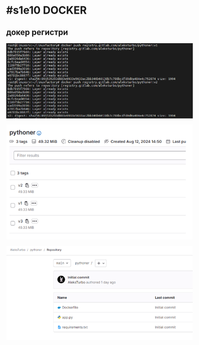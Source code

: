 # #s1e10 DOCKER

## докер регистри

![gitlab-img-push](./img/s1e10-docker-gitlab-img-push.PNG "gitlab-img-push")

![docker-gitlab-registry](./img/s1e10-docker-gitlab-registry.PNG "docker-gitlab-registry")

![gitlab-repo](./img/s1e10-docker-gitlab-repo.PNG "gitlab-repo")
